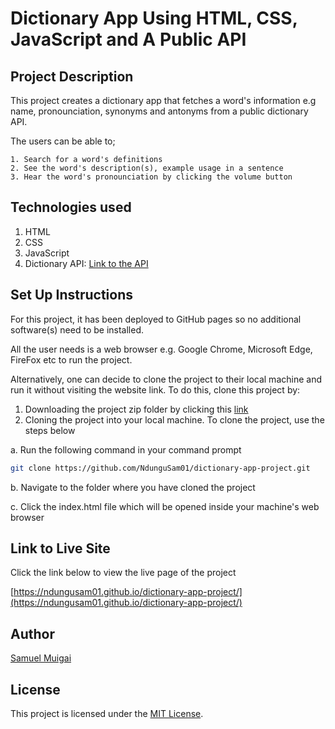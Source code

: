 # Dictionary App Using HTML, CSS, JavaScript and A Public API 

## Project Description

This project creates a dictionary app that fetches a word's information e.g name, pronounciation, synonyms and antonyms from a public dictionary API.

The users can be able to;           

    1. Search for a word's definitions  
    2. See the word's description(s), example usage in a sentence   
    3. Hear the word's pronounciation by clicking the volume button

## Technologies used
1. HTML
2. CSS
3. JavaScript
4. Dictionary API: [Link to the API](https://api.dictionaryapi.dev/api/v2/entries/en/visit) 

## Set Up Instructions

For this project, it has been deployed to GitHub pages so no additional software(s) need to be installed.

All the user needs is a web browser e.g. Google Chrome, Microsoft Edge, FireFox etc to run the project.

Alternatively, one can decide to clone the project to their local machine and run it without visiting the website link. To do this, clone this project by:

1. Downloading the project zip folder by clicking this [link](https://api.dictionaryapi.dev/api/v2/entries/en/visit)
2. Cloning the project into your local machine. To clone the project, use the steps below

a. Run the following command in your command prompt

```bash
git clone https://github.com/NdunguSam01/dictionary-app-project.git
```
b. Navigate to the folder where you have cloned the project

c. Click the index.html file which will be opened inside your machine's web browser

## Link to Live Site

Click the link below to view the live page of the project

[https://ndungusam01.github.io/dictionary-app-project/](https://ndungusam01.github.io/dictionary-app-project/)

## Author
[Samuel Muigai](https://github.com/NdunguSam01)

## License

This project is licensed under the [MIT License](LICENSE).
